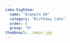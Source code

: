```yaml
---
cake-hightea:
  name: "Example D6"
  category: "Birthday Cake"
  order: 6
  group: "D"
thumbnail: ./main.jpg
---
```

